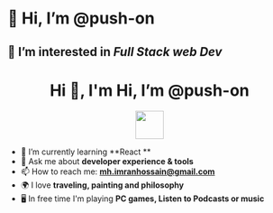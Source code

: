 # 👋 Hi, I’m @push-on
## 👀 I’m interested in _Full Stack web Dev_

<h1 align="center">Hi 👋, I'm Hi, I’m @push-on</h1>

<p align="center">
<a href="https://twitter.com/pushon_art" target="blank"><img align="center" src="https://cdn.jsdelivr.net/npm/simple-icons@3.0.1/icons/twitter.svg" height="50" width="50" /></a>

- 🌱 I’m currently learning  **React **
- 💬 Ask me about **developer experience & tools**
- 📫 How to reach me: **mh.imranhossain@gmail.com**
- 🌍 I love **traveling, painting and philosophy**
- 🖥 In free time I'm playing **PC games, Listen to Podcasts or music**
